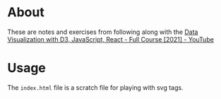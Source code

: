 # About 

These are notes and exercises from following along with the
[Data Visualization with D3, JavaScript, React - Full Course [2021] - YouTube](https://www.youtube.com/watch?v=2LhoCfjm8R4)

# Usage

The `index.html` file is a scratch file for playing with svg tags.
